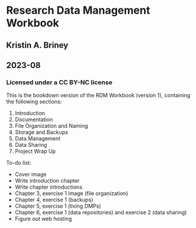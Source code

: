 # Research Data Management Workbook
## Kristin A. Briney
## 2023-08

### Licensed under a CC BY-NC license

This is the bookdown version of the RDM Workbook (version 1), containing the following sections:

1. Introduction
2. Documentation
3. File Organization and Naming
4. Storage and Backups
5. Data Management
6. Data Sharing
7. Project Wrap Up

To-do list:
* Cover image
* Write introduction chapter
* Write chapter introductions
* Chapter 3, exercise 1 image (file organization)
* Chapter 4, exercise 1 (backups)
* Chapter 5, exercise 1 (living DMPs)
* Chapter 6, exercise 1 (data repositories) and exercise 2 (data sharing)
* Figure out web hosting